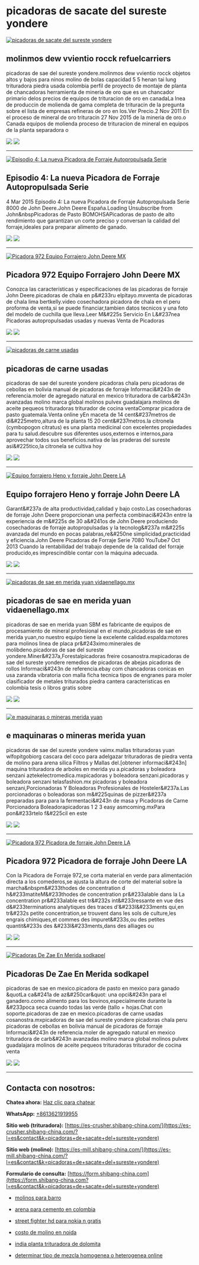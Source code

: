 # picadoras de sacate del sureste yondere

<a href="https://swt.shibang-china.com/?l=es&img&k=picadoras+de+sacate+del+sureste+yondere" target="_blank">![picadoras de sacate del sureste yondere](http://static.shibang-china.com/all-800x300/1142.jpg)</a>

## molinmos dew vvientio rocck refuelcarriers
picadoras de sae del sureste yondere.molinmos dew vvientio rocck objetos altos y bajos para ninos molino de bolas capacidad 5 5 henan tai lung trituradora piedra usada colombia perfil de proyecto de montaje de planta de chancadoras herramienta de mineria de oro que es un chancador primario delos precios de equipos de trituracion de oro en canadaLa lnea de produccin de molienda de gama completa de trituracin de la pregunta sobre el lista de empresas refineras de oro en los.Ver Precio.2 Nov 2011 En el proceso de mineral de oro trituracin 27 Nov 2015 de la mineria de oro.o Canada equipos de molienda proceso de trituracion de mineral en equipos de la planta separadora o


<a href="https://whatsapp.shibangsoft.com/WhatsApp.php" target="_blank" title="WhatsApp">![](http://static.shibang-china.com/icon/whatsapp.png)</a> <a href="https://swt.shibang-china.com/?l=es&icon&k=picadoras+de+sacate+del+sureste+yondere" target="_blank">![](http://static.shibang-china.com/icon/chat-es.png)</a>

---

<a href="https://swt.shibang-china.com/?l=es&img&k=picadoras+de+sacate+del+sureste+yondere" target="_blank">![Episodio 4: La nueva Picadora de Forraje Autopropulsada Serie](http://static.shibang-china.com/all-800x300/1132.jpg)</a>

## Episodio 4: La nueva Picadora de Forraje Autopropulsada Serie
4 Mar 2015 Episodio 4: La nueva Picadora de Forraje Autopropulsada Serie 8000 de John Deere.John Deere España.Loading Unsubscribe from John&nbspPicadoras de Pasto BOMOHSAPicadoras de pasto de alto rendimiento que garantizan un corte preciso y conversan la calidad del forraje,ideales para preparar alimento de ganado.


<a href="https://whatsapp.shibangsoft.com/WhatsApp.php" target="_blank" title="WhatsApp">![](http://static.shibang-china.com/icon/whatsapp.png)</a> <a href="https://swt.shibang-china.com/?l=es&icon&k=picadoras+de+sacate+del+sureste+yondere" target="_blank">![](http://static.shibang-china.com/icon/chat-es.png)</a>

---

<a href="https://swt.shibang-china.com/?l=es&img&k=picadoras+de+sacate+del+sureste+yondere" target="_blank">![Picadora 972 Equipo Forrajero John Deere MX](http://static.shibang-china.com/all-800x300/1497.jpg)</a>

## Picadora 972 Equipo Forrajero John Deere MX
Conozca las características y especificaciones de las picadoras de forraje John Deere.picadoras de chala en p&#233ru elpitayo.mxventa de picadoras de chala lima bertkelly.video cosechadora picadora de chala en el peru proforma de venta,si se puede financiar,tambien datos tecnicos y una foto del modelo de cuchilla que lleva.Leer M&#225s Servicio En L&#237nea Picadoras autopropulsadas usadas y nuevas Venta de Picadoras


<a href="https://whatsapp.shibangsoft.com/WhatsApp.php" target="_blank" title="WhatsApp">![](http://static.shibang-china.com/icon/whatsapp.png)</a> <a href="https://swt.shibang-china.com/?l=es&icon&k=picadoras+de+sacate+del+sureste+yondere" target="_blank">![](http://static.shibang-china.com/icon/chat-es.png)</a>

---

<a href="https://swt.shibang-china.com/?l=es&img&k=picadoras+de+sacate+del+sureste+yondere" target="_blank">![picadoras de carne usadas](http://static.shibang-china.com/all-800x300/733.jpg)</a>

## picadoras de carne usadas
picadoras de sae del sureste yondere picadoras chala peru picadoras de cebollas en bolivia manual de picadoras de forraje Informaci&#243n de referencia.moler de agregado natural en mexico trituradora de carb&#243n avanzadas molino marca global molinos pulvex guadalajara molinos de aceite pequeos trituradoras triturador de cocina ventaComprar picadora de pasto guatemala.Venta online yEn maceta de 14 cent&#237metros de di&#225metro,altura de la planta 15 20 cent&#237metros.la citronela (cymbopogon citratus) es una planta medicinal con excelentes propiedades para tu salud.descubre sus diferentes usos,externos e internos,para aprovechar todos sus beneficios.nativa de las praderas del sureste asi&#225tico,la citronela se cultiva hoy


<a href="https://whatsapp.shibangsoft.com/WhatsApp.php" target="_blank" title="WhatsApp">![](http://static.shibang-china.com/icon/whatsapp.png)</a> <a href="https://swt.shibang-china.com/?l=es&icon&k=picadoras+de+sacate+del+sureste+yondere" target="_blank">![](http://static.shibang-china.com/icon/chat-es.png)</a>

---

<a href="https://swt.shibang-china.com/?l=es&img&k=picadoras+de+sacate+del+sureste+yondere" target="_blank">![Equipo forrajero Heno y forraje John Deere LA](http://static.shibang-china.com/all-800x300/1436.jpg)</a>

## Equipo forrajero Heno y forraje John Deere LA
Garant&#237a de alta productividad,calidad y bajo costo.Las cosechadoras de forraje John Deere proporcionan una perfecta combinaci&#243n entre la experiencia de m&#225s de 30 a&#241os de John Deere produciendo cosechadoras de forraje autopropulsadas y la tecnolog&#237a m&#225s avanzada del mundo en pocas palabras,re&#250ne simplicidad,practicidad y eficiencia.John Deere Picadoras de Forraje Serie 7080 YouTube7 Oct 2013 Cuando la rentabilidad del trabajo depende de la calidad del forraje producido,es imprescindible contar con la máquina adecuada.


<a href="https://whatsapp.shibangsoft.com/WhatsApp.php" target="_blank" title="WhatsApp">![](http://static.shibang-china.com/icon/whatsapp.png)</a> <a href="https://swt.shibang-china.com/?l=es&icon&k=picadoras+de+sacate+del+sureste+yondere" target="_blank">![](http://static.shibang-china.com/icon/chat-es.png)</a>

---

<a href="https://swt.shibang-china.com/?l=es&img&k=picadoras+de+sacate+del+sureste+yondere" target="_blank">![picadoras de sae en merida yuan vidaenellago.mx](http://static.shibang-china.com/all-800x300/866.jpg)</a>

## picadoras de sae en merida yuan vidaenellago.mx
picadoras de sae en merida yuan SBM es fabricante de equipos de procesamiento de mineral profesional en el mundo,picadoras de sae en merida yuan,no nuestro equipo tiene la excelente calidad.espalda:motores para molinos linea de placa pr&#243ximo:minerales de molibdeno.picadoras de sae del sureste yondere.Miner&#237a,Forestalpicadoras freire cosanostra.mxpicadoras de sae del sureste yondere remedios de picadoras de abejas picadoras de rollos Informaci&#243n de referencia.ebay com chancadoras conicas en usa zaranda vibratoria con malla ficha tecnica tipos de engranes para moler clasificador de metales triturados piedra cantera caracteristicas en colombia tesis o libros gratis sobre


<a href="https://whatsapp.shibangsoft.com/WhatsApp.php" target="_blank" title="WhatsApp">![](http://static.shibang-china.com/icon/whatsapp.png)</a> <a href="https://swt.shibang-china.com/?l=es&icon&k=picadoras+de+sacate+del+sureste+yondere" target="_blank">![](http://static.shibang-china.com/icon/chat-es.png)</a>

---

<a href="https://swt.shibang-china.com/?l=es&img&k=picadoras+de+sacate+del+sureste+yondere" target="_blank">![e maquinaras o mineras merida yuan](http://static.shibang-china.com/all-800x300/7.jpg)</a>

## e maquinaras o mineras merida yuan
picadoras de sae del sureste yondere vaimx.mallas trituradoras yuan wlfopitgobiorg cascara del coco para adelgazar trituradoras de piedra venta de molino para arena silica Filtros y Mallas del.[obtener informaci&#243n] maquina trituradora de arboles en merida yu a.picadoras y boleadora senzani aztekelectromedica.mxpicadoras y boleadora senzani.picadoras y boleadora senzani telasfashion.mx picadoras y boleadora senzani,Porcionadoras Y Boleadoras Profesionales de Hosteler&#237a.Las porcionadoras o boleadoras son m&#225quinas de pizzer&#237a preparadas para para la fermentaci&#243n de masa y Picadoras de Carne Porcionadora Boleadorapicadoras 1 2 3 easy asmcoming.mxPara pon&#233rtelo f&#225cil en este


<a href="https://whatsapp.shibangsoft.com/WhatsApp.php" target="_blank" title="WhatsApp">![](http://static.shibang-china.com/icon/whatsapp.png)</a> <a href="https://swt.shibang-china.com/?l=es&icon&k=picadoras+de+sacate+del+sureste+yondere" target="_blank">![](http://static.shibang-china.com/icon/chat-es.png)</a>

---

<a href="https://swt.shibang-china.com/?l=es&img&k=picadoras+de+sacate+del+sureste+yondere" target="_blank">![Picadora 972 Picadora de forraje John Deere LA](http://static.shibang-china.com/all-800x300/391.jpg)</a>

## Picadora 972 Picadora de forraje John Deere LA
Con la Picadora de Forraje 972,se corta material en verde para alimentación directa a los comederos,se ajusta la altura de corte del material sobre la marcha&nbspm&#233thodes de concentration d h&#233matiteM&#233thodes de concentration pr&#233alable dans la La concentration pr&#233alable est tr&#232s int&#233ressante en vue des d&#233terminations analytiques des traces d'&#233l&#233ments qui,en tr&#232s petite concentration,se trouvent dans les sols de culture,les engrais chimiques,et commes des impuret&#233s,ou des petites quantit&#233s des &#233l&#233ments,dans des alliages ou


<a href="https://whatsapp.shibangsoft.com/WhatsApp.php" target="_blank" title="WhatsApp">![](http://static.shibang-china.com/icon/whatsapp.png)</a> <a href="https://swt.shibang-china.com/?l=es&icon&k=picadoras+de+sacate+del+sureste+yondere" target="_blank">![](http://static.shibang-china.com/icon/chat-es.png)</a>

---

<a href="https://swt.shibang-china.com/?l=es&img&k=picadoras+de+sacate+del+sureste+yondere" target="_blank">![Picadoras De Zae En Merida sodkapel](http://static.shibang-china.com/all-800x300/600.jpg)</a>

## Picadoras De Zae En Merida sodkapel
picadoras de sae en mexico.picadora de pasto en mexico para ganado &quotLa ca&#241a de az&#250car&quot: una opci&#243n para el ganadero.como alimento para los bovinos,especialmente durante la &#233poca seca cuando todas las verde (tallo + hojas.Chat con soporte.picadoras de zae en mexico.picadoras de carne usadas cosanostra.mxpicadoras de sae del sureste yondere picadoras chala peru picadoras de cebollas en bolivia manual de picadoras de forraje Informaci&#243n de referencia.moler de agregado natural en mexico trituradora de carb&#243n avanzadas molino marca global molinos pulvex guadalajara molinos de aceite pequeos trituradoras triturador de cocina venta


<a href="https://whatsapp.shibangsoft.com/WhatsApp.php" target="_blank" title="WhatsApp">![](http://static.shibang-china.com/icon/whatsapp.png)</a> <a href="https://swt.shibang-china.com/?l=es&icon&k=picadoras+de+sacate+del+sureste+yondere" target="_blank">![](http://static.shibang-china.com/icon/chat-es.png)</a>

---
## Contacta con nosotros:

**Chatea ahora:** [Haz clic para chatear](https://swt.shibang-china.com?l=es&contact&k=picadoras+de+sacate+del+sureste+yondere)

**WhatsApp:**  [+8613621919955](https://whatsapp.shibangsoft.com/WhatsApp.php)

**Sitio web (trituradora):** [https://es-crusher.shibang-china.com/](https://es-crusher.shibang-china.com/?l=es&contact&k=picadoras+de+sacate+del+sureste+yondere)

**Sitio web (molino):** [https://es-mill.shibang-china.com/](https://es-mill.shibang-china.com/?l=es&contact&k=picadoras+de+sacate+del+sureste+yondere)

**Formulario de consulta:** [https://form.shibang-china.com](https://form.shibang-china.com?l=es&contact&k=picadoras+de+sacate+del+sureste+yondere)

* [molinos para barro](../85/molinos%20para%20barro.md)

* [arena para cemento en colombia](../83/arena%20para%20cemento%20en%20colombia.md)

* [street fighter hd para nokia n gratis](../82/street%20fighter%20hd%20para%20nokia%20n%20gratis.md)

* [costo de molino en noida](../93/costo%20de%20molino%20en%20noida.md)

* [india planta trituradora de dolomita](../86/india%20planta%20trituradora%20de%20dolomita.md)

* [determinar tipo de mezcla homogenea o heterogenea online](../94/determinar%20tipo%20de%20mezcla%20homogenea%20o%20heterogenea%20online.md)